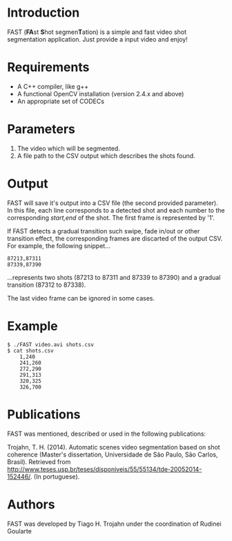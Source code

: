 # Introduction
FAST (**FA**st **S**hot segmen**T**ation) is a simple and fast video shot segmentation application. Just provide a input video and enjoy!

# Requirements
*   A C++ compiler, like g++
*   A functional OpenCV installation (version 2.4.x and above)
*   An appropriate set of CODECs

# Parameters
1.  The video which will be segmented.
2.  A file path to the CSV output which describes the shots found.

# Output
FAST will save it's output into a CSV file (the second provided parameter). In this file, each line corresponds to a detected shot and each number to the corresponding *start,end* of the shot. The first frame is represented by '1'.

If FAST detects a gradual transition such swipe, fade in/out or other transition effect, the corresponding frames are discarted of the output CSV. For example, the following snippet...

	87213,87311
	87339,87390
	
...represents two shots (87213 to 87311 and 87339 to 87390) and a gradual transition (87312 to 87338).

The last video frame can be ignored in some cases.

# Example
	$ ./FAST video.avi shots.csv
	$ cat shots.csv
		1,240
		241,260
		272,290
		291,313
		320,325
		326,700

# Publications
FAST was mentioned, described or used in the following publications:
	
Trojahn, T. H. (2014). Automatic scenes video segmentation based on shot coherence (Master's dissertation, Universidade de São Paulo, São Carlos, Brasil). Retrieved from http://www.teses.usp.br/teses/disponiveis/55/55134/tde-20052014-152446/. (In portuguese).

# Authors
FAST was developed by Tiago H. Trojahn under the coordination of Rudinei Goularte



